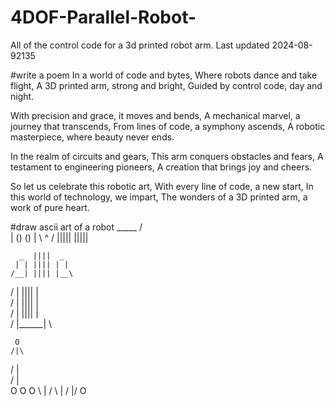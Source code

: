 # 4DOF-Parallel-Robot-
All of the control code for a 3d printed robot arm. 
Last updated 2024-08-92135

#write a poem
In a world of code and bytes,
Where robots dance and take flight,
A 3D printed arm, strong and bright,
Guided by control code, day and night.

With precision and grace, it moves and bends,
A mechanical marvel, a journey that transcends,
From lines of code, a symphony ascends,
A robotic masterpiece, where beauty never ends.

In the realm of circuits and gears,
This arm conquers obstacles and fears,
A testament to engineering pioneers,
A creation that brings joy and cheers.

So let us celebrate this robotic art,
With every line of code, a new start,
In this world of technology, we impart,
The wonders of a 3D printed arm, a work of pure heart.

#draw ascii art of a robot
        _____
       /     \
      | () () |
       \  ^  /
        |||||
        |||||

      _  ||||  _
     | | |||| | |
    /__| |||| |__\
   /   | |||| |   \
  /    | |||| |    \
 /     | |||| |     \
/      |______|      \

     O
    /|\
   / | \
  /  |  \
 O   O   O
  \  |  /
   \ | /
    \|/
     O